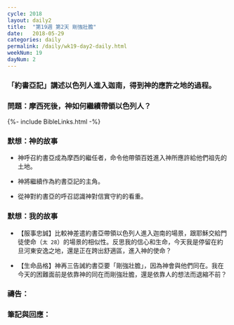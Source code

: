 ```yaml
---
cycle: 2018
layout: daily2
title:  "第19週 第2天 剛強壯膽"
date:   2018-05-29
categories: daily
permalink: /daily/wk19-day2-daily.html
weekNum: 19
dayNum: 2
---
```


### 「約書亞記」講述以色列人進入迦南，得到神的應許之地的過程。

### 問題：摩西死後，神如何繼續帶領以色列人？

{%- include BibleLinks.html -%}

### 默想：神的故事 
+ 神呼召約書亞成為摩西的繼任者，命令他帶領百姓進入神所應許給他們祖先的土地。

+ 神將繼續作為約書亞記的主角。

+ 從神對約書亞的呼召認識神對信實守約的看重。

### 默想：我的故事 
+ 【服事忠誠】比較神差遣約書亞帶領以色列人進入迦南的場景，跟耶穌交給門徒使命（`太 28`）的場景的相似性。反思我的信心和生命，今天我是停留在約旦河東安逸之地，還是正在跨出舒適區，進入神的使命？

+ 【生命品格】神再三告誡約書亞要「剛強壯膽」，因為神會與他們同在。我在今天的困難面前是依靠神的同在而剛強壯膽，還是依靠人的想法而退縮不前？ 

### 禱告：

### 筆記與回應：
